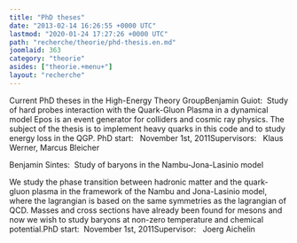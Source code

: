 ```yaml
---
title: "PhD theses"
date: "2013-02-14 16:26:55 +0000 UTC"
lastmod: "2020-01-24 17:27:26 +0000 UTC"
path: "recherche/theorie/phd-thesis.en.md"
joomlaid: 363
category: "theorie"
asides: ["theorie.+menu+"]
layout: "recherche"
---
```

Current PhD theses in the High-Energy Theory GroupBenjamin Guiot:  Study of hard probes interaction with the Quark-Gluon Plasma in a dynamical model Epos is an event generator for colliders and cosmic ray physics. The subject of the thesis is to implement heavy quarks in this code and to study energy loss in the QGP. PhD start:   November 1st, 2011Supervisors:   Klaus Werner, Marcus Bleicher

Benjamin Sintes:  Study of baryons in the Nambu-Jona-Lasinio model

We study the phase transition between hadronic matter and the quark-gluon plasma in the framework of the Nambu and Jona-Lasinio model, where the lagrangian is based on the same symmetries as the lagrangian of QCD. Masses and cross sections have already been found for mesons and now we wish to study baryons at non-zero temperature and chemical potential.PhD start:  November 1st, 2011Supervisor:   Joerg Aichelin
